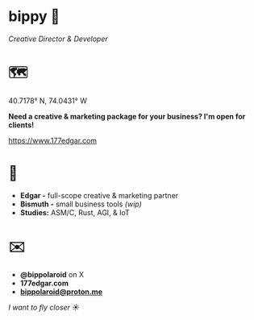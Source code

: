 # bippy 🚬
*Creative Director & Developer*


# 🗺️
40.7178° N, 74.0431° W

**Need a creative & marketing package for your business? I'm open for clients!**

https://www.177edgar.com


# 🚀
- **Edgar -** full-scope creative & marketing partner
- **Bismuth -** small business tools *(wip)*
- **Studies:** ASM/C, Rust, AGI, & IoT
  

# ✉️
- **@bippolaroid** on X
- **177edgar.com**
- **bippolaroid@proton.me**


*I want to fly closer ☀️*


<!---
bippolaroid/bippolaroid is a ✨ special ✨ repository because its `README.md` (this file) appears on your GitHub profile.
You can click the Preview link to take a look at your changes.
--->
